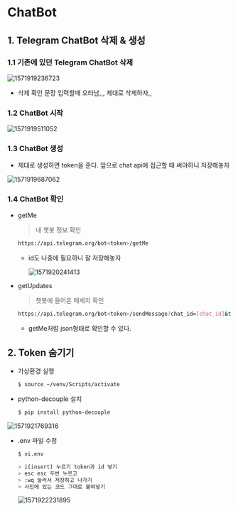 # ChatBot

## 1. Telegram ChatBot 삭제 & 생성

### 1.1 기존에 있던 Telegram ChatBot 삭제

![1571919236723]( https://user-images.githubusercontent.com/31427258/67487013-1c39cf00-f6a8-11e9-94e3-c0c4ee035059.png )

- 삭제 확인 문장 입력할때 오타남,,, 제대로 삭제하자,,





### 1.2 ChatBot 시작

![1571919511052]( https://user-images.githubusercontent.com/31427258/67487023-2360dd00-f6a8-11e9-9ea5-752baec4bb81.png )



### 1.3 ChatBot 생성

- 제대로 생성하면 token을 준다. 앞으로 chat api에 접근할 때 써야하니 저장해놓자

![1571919687062]( https://user-images.githubusercontent.com/31427258/67487036-28be2780-f6a8-11e9-9e93-44f4b8929e07.png )



### 1.4 ChatBot 확인

- getMe 

  > 내 챗봇 정보 확인

  ```bash
  https://api.telegram.org/bot<token>/getMe
  ```

  

  - id도 나중에 필요하니 잘 저장해놓자

    ![1571920241413]( https://user-images.githubusercontent.com/31427258/67487058-32478f80-f6a8-11e9-80fd-0b89f01000c8.png )



- getUpdates 

  > 챗봇에 들어온 메세지 확인

  ```bash
  https://api.telegram.org/bot<token>/sendMessage?chat_id=[chat_id]&text=안녕
  ```

  - getMe처럼 json형태로 확인할 수 있다.





## 2. Token 숨기기

- 가상환경 실행

  ```bash
  $ source ~/venv/Scripts/activate
  ```

- python-decouple 설치

  ```bash
  $ pip install python-decouple
  ```

![1571921769316]( https://user-images.githubusercontent.com/31427258/67488160-4ab8a980-f6aa-11e9-998d-672cdc2858b2.png )

- .env 파일 수정

  ```bash
  $ vi.env
  
  > i(insert) 누르기 token과 id 넣기
  > esc esc 두번 누르고 
  > :wq 눌러서 저장하고 나가기
  > 사진에 있는 코드 그대로 붙여넣기
  ```

  ![1571922231895]( https://user-images.githubusercontent.com/31427258/67488161-4b514000-f6aa-11e9-8721-01c880b53920.png )

